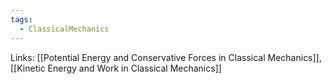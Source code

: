 ```yaml
---
tags:
  - ClassicalMechanics
---
```

Links: [[Potential Energy and Conservative Forces in Classical Mechanics]], [[Kinetic Energy and Work in Classical Mechanics]]

